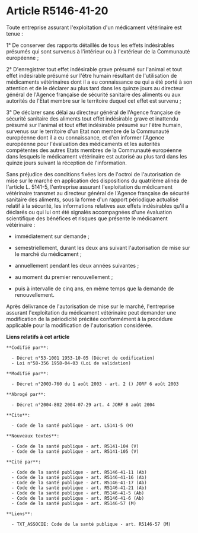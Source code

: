 # Article R5146-41-20

Toute entreprise assurant l'exploitation d'un médicament vétérinaire est tenue :

1° De conserver des rapports détaillés de tous les effets indésirables présumés qui sont survenus à l'intérieur ou à
l'extérieur de la Communauté européenne ;

2° D'enregistrer tout effet indésirable grave présumé sur l'animal et tout effet indésirable présumé sur l'être humain
résultant de l'utilisation de médicaments vétérinaires dont il a eu connaissance ou qui a été porté à son attention et de le
déclarer au plus tard dans les quinze jours au directeur général de l'Agence française de sécurité sanitaire des aliments ou
aux autorités de l'Etat membre sur le territoire duquel cet effet est survenu ;

3° De déclarer sans délai au directeur général de l'Agence française de sécurité sanitaire des aliments tout effet
indésirable grave et inattendu présumé sur l'animal et tout effet indésirable présumé sur l'être humain, survenus sur le
territoire d'un Etat non membre de la Communauté européenne dont il a eu connaissance, et d'en informer l'Agence européenne
pour l'évaluation des médicaments et les autorités compétentes des autres Etats membres de la Communauté européenne dans
lesquels le médicament vétérinaire est autorisé au plus tard dans les quinze jours suivant la réception de l'information.

Sans préjudice des conditions fixées lors de l'octroi de l'autorisation de mise sur le marché en application des dispositions
du quatrième alinéa de l'article L. 5141-5, l'entreprise assurant l'exploitation du médicament vétérinaire transmet au
directeur général de l'Agence française de sécurité sanitaire des aliments, sous la forme d'un rapport périodique actualisé
relatif à la sécurité, les informations relatives aux effets indésirables qu'il a déclarés ou qui lui ont été signalés
accompagnées d'une évaluation scientifique des bénéfices et risques que présente le médicament vétérinaire :

- immédiatement sur demande ;

- semestriellement, durant les deux ans suivant l'autorisation de mise sur le marché du médicament ;

- annuellement pendant les deux années suivantes ;

- au moment du premier renouvellement ;

- puis à intervalle de cinq ans, en même temps que la demande de renouvellement.

Après délivrance de l'autorisation de mise sur le marché, l'entreprise assurant l'exploitation du médicament vétérinaire peut
demander une modification de la périodicité précitée conformément à la procédure applicable pour la modification de
l'autorisation considérée.

**Liens relatifs à cet article**

	**Codifié par**:

	  - Décret n°53-1001 1953-10-05 (Décret de codification)
	  - Loi n°58-356 1958-04-03 (Loi de validation)

	**Modifié par**:

	  - Décret n°2003-760 du 1 août 2003 - art. 2 () JORF 6 août 2003

	**Abrogé par**:

	  - Décret n°2004-802 2004-07-29 art. 4 JORF 8 août 2004

	**Cite**:

	  - Code de la santé publique - art. L5141-5 (M)

	**Nouveaux textes**:

	  - Code de la santé publique - art. R5141-104 (V)
	  - Code de la santé publique - art. R5141-105 (V)

	**Cité par**:

	  - Code de la santé publique - art. R5146-41-11 (Ab)
	  - Code de la santé publique - art. R5146-41-16 (Ab)
	  - Code de la santé publique - art. R5146-41-17 (Ab)
	  - Code de la santé publique - art. R5146-41-21 (Ab)
	  - Code de la santé publique - art. R5146-41-5 (Ab)
	  - Code de la santé publique - art. R5146-41-6 (Ab)
	  - Code de la santé publique - art. R5146-57 (M)

	**Liens**:

	  - TXT_ASSOCIE: Code de la santé publique - art. R5146-57 (M)
